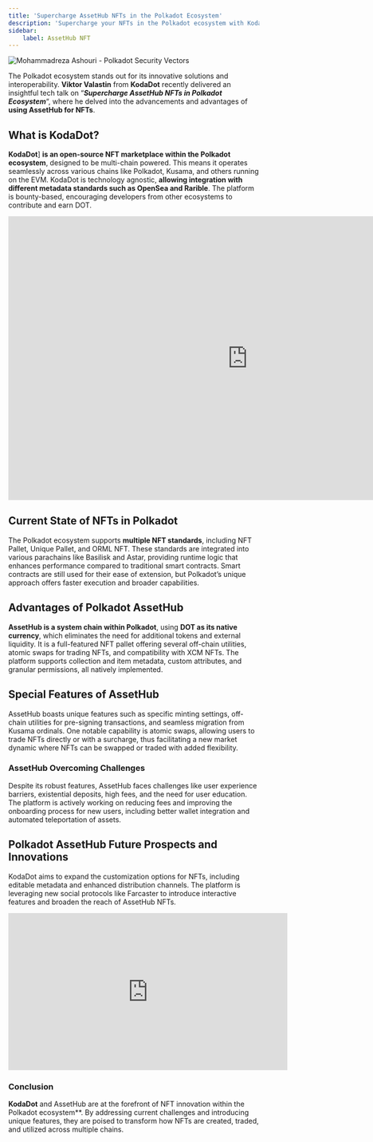 ```yaml
---
title: 'Supercharge AssetHub NFTs in the Polkadot Ecosystem'
description: 'Supercharge your NFTs in the Polkadot ecosystem with KodaDot AssetHub, featuring unique capabilities and seamless integration.'
sidebar:
    label: AssetHub NFT
---
```


![Mohammadreza Ashouri - Polkadot Security Vectors](/src/assets/sub0-2024/mohammadreza-sub0.webp)

The Polkadot ecosystem stands out for its innovative solutions and interoperability. **Viktor Valastin** from **KodaDot** recently delivered an insightful tech talk on “***Supercharge AssetHub NFTs in Polkadot Ecosystem***“, where he delved into the advancements and advantages of **using AssetHub for NFTs**.

## What is KodaDot?
**KodaDot**] **is an open-source NFT marketplace within the Polkadot ecosystem**, designed to be multi-chain powered. This means it operates seamlessly across various chains like Polkadot, Kusama, and others running on the EVM. KodaDot is technology agnostic, **allowing integration with different metadata standards such as OpenSea and Rarible**. The platform is bounty-based, encouraging developers from other ecosystems to contribute and earn DOT.

<iframe allowfullscreen="allowfullscreen" frameborder="0" height="569" src="https://docs.google.com/presentation/d/e/2PACX-1vRCByZZoHXRV4myQYa4jwZT5PaWydnLGudNw06CFTICrYXfFkBLGujXgcE5-JY6tEAO4ehT2DVyoWq_/embed?start=false&loop=false&delayms=60000" width="960"></iframe>

## Current State of NFTs in Polkadot
The Polkadot ecosystem supports **multiple NFT standards**, including NFT Pallet, Unique Pallet, and ORML NFT. These standards are integrated into various parachains like Basilisk and Astar, providing runtime logic that enhances performance compared to traditional smart contracts. Smart contracts are still used for their ease of extension, but Polkadot’s unique approach offers faster execution and broader capabilities.

## Advantages of Polkadot AssetHub
**AssetHub is a system chain within Polkadot**, using **DOT as its native currency**, which eliminates the need for additional tokens and external liquidity. It is a full-featured NFT pallet offering several off-chain utilities, atomic swaps for trading NFTs, and compatibility with XCM NFTs. The platform supports collection and item metadata, custom attributes, and granular permissions, all natively implemented.

## Special Features of AssetHub
AssetHub boasts unique features such as specific minting settings, off-chain utilities for pre-signing transactions, and seamless migration from Kusama ordinals. One notable capability is atomic swaps, allowing users to trade NFTs directly or with a surcharge, thus facilitating a new market dynamic where NFTs can be swapped or traded with added flexibility.

### AssetHub Overcoming Challenges
Despite its robust features, AssetHub faces challenges like user experience barriers, existential deposits, high fees, and the need for user education. The platform is actively working on reducing fees and improving the onboarding process for new users, including better wallet integration and automated teleportation of assets.

## Polkadot AssetHub Future Prospects and Innovations
KodaDot aims to expand the customization options for NFTs, including editable metadata and enhanced distribution channels. The platform is leveraging new social protocols like Farcaster to introduce interactive features and broaden the reach of AssetHub NFTs.

<iframe allowfullscreen="allowfullscreen" frameborder="0" height="315" src="https://www.youtube.com/embed/beDD62KAezM?si=5xq-jxObUgJ_zOLV" title="YouTube video player" width="560"></iframe>

### Conclusion
**KodaDot** and AssetHub are at the forefront of NFT innovation within the Polkadot ecosystem**. By addressing current challenges and introducing unique features, they are poised to transform how NFTs are created, traded, and utilized across multiple chains.
